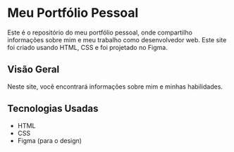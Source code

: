 # Meu Portfólio Pessoal

Este é o repositório do meu portfólio pessoal, onde compartilho informações sobre mim e meu trabalho como desenvolvedor web. Este site foi criado usando HTML, CSS e foi projetado no Figma.

## Visão Geral

Neste site, você encontrará informações sobre mim e minhas habilidades.

## Tecnologias Usadas

- HTML
- CSS
- Figma (para o design)

